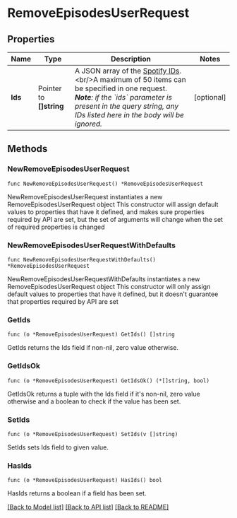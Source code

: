 # RemoveEpisodesUserRequest

## Properties

Name | Type | Description | Notes
------------ | ------------- | ------------- | -------------
**Ids** | Pointer to **[]string** | A JSON array of the [Spotify IDs](/documentation/web-api/concepts/spotify-uris-ids). &lt;br/&gt;A maximum of 50 items can be specified in one request. _**Note**: if the &#x60;ids&#x60; parameter is present in the query string, any IDs listed here in the body will be ignored._  | [optional] 

## Methods

### NewRemoveEpisodesUserRequest

`func NewRemoveEpisodesUserRequest() *RemoveEpisodesUserRequest`

NewRemoveEpisodesUserRequest instantiates a new RemoveEpisodesUserRequest object
This constructor will assign default values to properties that have it defined,
and makes sure properties required by API are set, but the set of arguments
will change when the set of required properties is changed

### NewRemoveEpisodesUserRequestWithDefaults

`func NewRemoveEpisodesUserRequestWithDefaults() *RemoveEpisodesUserRequest`

NewRemoveEpisodesUserRequestWithDefaults instantiates a new RemoveEpisodesUserRequest object
This constructor will only assign default values to properties that have it defined,
but it doesn't guarantee that properties required by API are set

### GetIds

`func (o *RemoveEpisodesUserRequest) GetIds() []string`

GetIds returns the Ids field if non-nil, zero value otherwise.

### GetIdsOk

`func (o *RemoveEpisodesUserRequest) GetIdsOk() (*[]string, bool)`

GetIdsOk returns a tuple with the Ids field if it's non-nil, zero value otherwise
and a boolean to check if the value has been set.

### SetIds

`func (o *RemoveEpisodesUserRequest) SetIds(v []string)`

SetIds sets Ids field to given value.

### HasIds

`func (o *RemoveEpisodesUserRequest) HasIds() bool`

HasIds returns a boolean if a field has been set.


[[Back to Model list]](../README.md#documentation-for-models) [[Back to API list]](../README.md#documentation-for-api-endpoints) [[Back to README]](../README.md)


